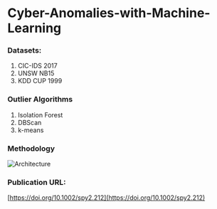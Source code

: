 # Cyber-Anomalies-with-Machine-Learning

### Datasets:

1. CIC-IDS 2017 
2. UNSW NB15
3. KDD CUP 1999

### Outlier Algorithms

1. Isolation Forest
2. DBScan
3. k-means

### Methodology
![Architecture](https://i.ibb.co/grpLCx8/anomaly.png)

### Publication URL:

[https://doi.org/10.1002/spy2.212](https://doi.org/10.1002/spy2.212)

